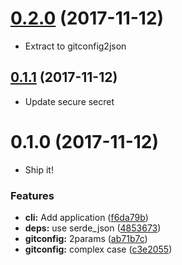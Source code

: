 <a name="0.2.0"></a>
# [0.2.0](https://github.com/packsaddle/rust-gitconfig2json_cli/compare/v0.1.1...v0.2.0) (2017-11-12)

* Extract to gitconfig2json

<a name="0.1.1"></a>
## [0.1.1](https://github.com/packsaddle/rust-gitconfig2json_cli/compare/v0.1.0...v0.1.1) (2017-11-12)

* Update secure secret

<a name="0.1.0"></a>
# 0.1.0 (2017-11-12)

* Ship it!

### Features

* **cli:** Add application ([f6da79b](https://github.com/packsaddle/rust-gitconfig2json_cli/commit/f6da79b))
* **deps:** use serde_json ([4853673](https://github.com/packsaddle/rust-gitconfig2json_cli/commit/4853673))
* **gitconfig:** 2params ([ab71b7c](https://github.com/packsaddle/rust-gitconfig2json_cli/commit/ab71b7c))
* **gitconfig:** complex case ([c3e2055](https://github.com/packsaddle/rust-gitconfig2json_cli/commit/c3e2055))
